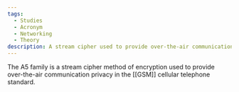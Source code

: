 ```yaml
---
tags:
  - Studies
  - Acronym
  - Networking
  - Theory
description: A stream cipher used to provide over-the-air communication privacy in the GSM cellular telephone standard.
---
```

The A5 family is a stream cipher method of encryption used to provide over-the-air communication privacy in the [[GSM]] cellular telephone standard.